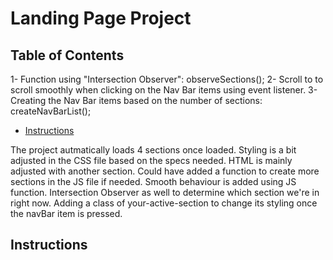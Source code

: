 # Landing Page Project

## Table of Contents

1- Function using "Intersection Observer": observeSections();
2- Scroll to to scroll smoothly when clicking on the Nav Bar items using event listener.
3- Creating the Nav Bar items based on the number of sections: createNavBarList();

- [Instructions](#instructions)

The project autmatically loads 4 sections once loaded. Styling is a bit adjusted in the CSS file based on the specs needed.
HTML is mainly adjusted with another section. Could have added a function to create more sections in the JS file if needed.
Smooth behaviour is added using JS function.
Intersection Observer as well to determine which section we're in right now.
Adding a class of your-active-section to change its styling once the navBar item is pressed.

## Instructions
